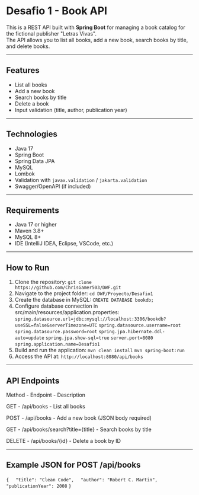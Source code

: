 # Desafio 1 - Book API

This is a REST API built with **Spring Boot** for managing a book catalog for the fictional publisher "Letras Vivas".  
The API allows you to list all books, add a new book, search books by title, and delete books.

---

## Features
- List all books
- Add a new book
- Search books by title
- Delete a book
- Input validation (title, author, publication year)

---

## Technologies
- Java 17
- Spring Boot
- Spring Data JPA
- MySQL
- Lombok
- Validation with `javax.validation` / `jakarta.validation`
- Swagger/OpenAPI (if included)

---

## Requirements
- Java 17 or higher
- Maven 3.8+
- MySQL 8+
- IDE (IntelliJ IDEA, Eclipse, VSCode, etc.)

---

## How to Run

1. Clone the repository:
`git clone https://github.com/ChrisGamer503/DWF.git`
2. Navigate to the project folder:
`cd DWF/Proyecto/Desafio1`
3. Create the database in MySQL:
`CREATE DATABASE bookdb;`
4. Configure database connection in src/main/resources/application.properties:
`spring.datasource.url=jdbc:mysql://localhost:3306/bookdb?useSSL=false&serverTimezone=UTC`
`spring.datasource.username=root`
`spring.datasource.password=root`
`spring.jpa.hibernate.ddl-auto=update`
`spring.jpa.show-sql=true`
`server.port=8080`
`spring.application.name=Desafio1`
5. Build and run the application:
`mvn clean install`
`mvn spring-boot:run`
6. Access the API at:
`http://localhost:8080/api/books`

---

## API Endpoints
Method - Endpoint - Description

GET -	/api/books - List all books

POST - /api/books - Add a new book (JSON body required)

GET - /api/books/search?title={title} - Search books by title

DELETE - /api/books/{id} - Delete a book by ID

---

## Example JSON for POST /api/books

`{`
`  "title": "Clean Code",`
`  "author": "Robert C. Martin",`
`  "publicationYear": 2008`
`}`

